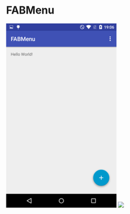 # FABMenu

<p>
<img src="https://raw.githubusercontent.com/borjapastorgarcia/FABMenu/master/Screenshot_FABMenu%5B1%5D.png" width="300">
<img src="https://raw.githubusercontent.com/borjapastorgarcia/FABMenu/master/Screenshot_FABMenu2%5B1%5D.pngg" width="300">
